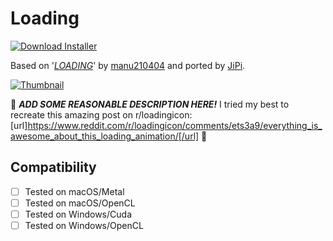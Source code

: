 # Loading
[![Download Installer](https://img.shields.io/static/v1?label=Download&message=Loading-Installer.lua&color=blue)](Loading-Installer.lua "Installer")

Based on '_[LOADING](https://www.shadertoy.com/view/NdKfDR)_' by [manu210404](https://www.shadertoy.com/user/manu210404) and ported by [JiPi](../../Site/Profiles/JiPi.md).

[![Thumbnail](Loading_320x180.png)](https://www.shadertoy.com/view/NdKfDR "View on Shadertoy.com")

:construction: ***ADD SOME REASONABLE DESCRIPTION HERE!*** I tried my best to recreate this amazing post on r/loadingicon:
[url]https://www.reddit.com/r/loadingicon/comments/ets3a9/everything_is_awesome_about_this_loading_animation/[/url]
 :construction:

## Compatibility
- [ ] Tested on macOS/Metal
- [ ] Tested on macOS/OpenCL
- [ ] Tested on Windows/Cuda
- [ ] Tested on Windows/OpenCL
